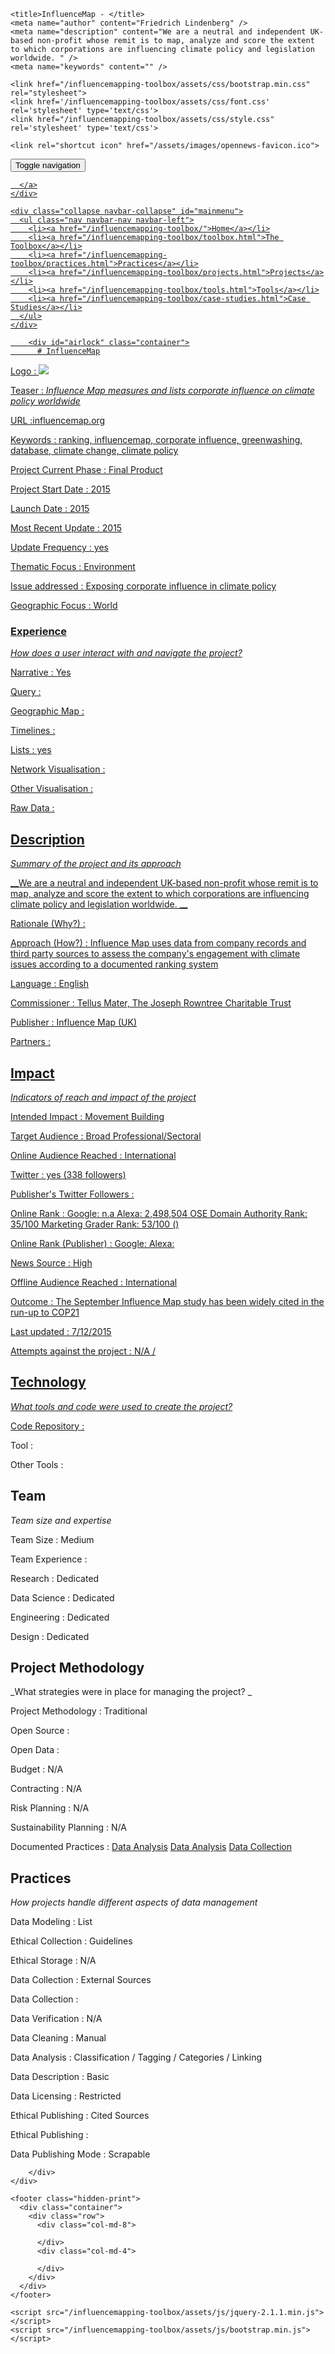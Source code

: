 <!DOCTYPE html>
<html>
  <head>
    <meta charset="utf-8">
    <meta http-equiv="X-UA-Compatible" content="IE=edge,chrome=1">
    <meta name="viewport" content="width=device-width, initial-scale=1.0">

    <title>InfluenceMap - </title>
    <meta name="author" content="Friedrich Lindenberg" />
    <meta name="description" content="We are a neutral and independent UK-based non-profit whose remit is to map, analyze and score the extent to which corporations are influencing climate policy and legislation worldwide. " />
    <meta name="keywords" content="" />

    <link href="/influencemapping-toolbox/assets/css/bootstrap.min.css" rel="stylesheet">
    <link href='/influencemapping-toolbox/assets/css/font.css' rel='stylesheet' type='text/css'>
    <link href="/influencemapping-toolbox/assets/css/style.css" rel='stylesheet' type='text/css'>

    <link rel="shortcut icon" href="/assets/images/opennews-favicon.ico">
  </head>
  <body>
    <div id="page">
      <nav class="navbar navbar-default navbar-static-top" role="navigation">
  <div class="container">
    <div class="navbar-header">
      <button type="button" class="navbar-toggle" data-toggle="collapse"
        data-target="#mainmenu">
        <span class="sr-only">Toggle navigation</span>
        <span class="icon-bar"></span>
        <span class="icon-bar"></span>
        <span class="icon-bar"></span>
      </button>
      <a class="navbar-brand" href="/">
        
      </a>
    </div>

    <div class="collapse navbar-collapse" id="mainmenu">
      <ul class="nav navbar-nav navbar-left">
        <li><a href="/influencemapping-toolbox/">Home</a></li>
        <li><a href="/influencemapping-toolbox/toolbox.html">The Toolbox</a></li>
        <li><a href="/influencemapping-toolbox/practices.html">Practices</a></li>
        <li><a href="/influencemapping-toolbox/projects.html">Projects</a></li>
        <li><a href="/influencemapping-toolbox/tools.html">Tools</a></li>
        <li><a href="/influencemapping-toolbox/case-studies.html">Case Studies</a></li>
      </ul>
    </div>
  </div>
</nav>

        <div id="airlock" class="container">
          # InfluenceMap

Logo
: ![](http://influencemap.org/site/img/IM_Logo.png)

Teaser
: _Influence Map measures and lists corporate influence on climate policy worldwide_

URL
:influencemap.org


Keywords
: ranking, influencemap, corporate influence, greenwashing, database, climate change, climate policy



Project Current Phase
: Final Product

	

Project Start Date
: 2015



Launch Date
: 2015



Most Recent Update
: 2015



Update Frequency
: yes



Thematic Focus
: Environment



Issue addressed
: Exposing corporate influence in climate policy



Geographic Focus
: World


### Experience

_How does a user interact with and navigate the project?_

Narrative
: Yes 

Query
: 

Geographic Map
:  

Timelines
:  

Lists
: yes 

Network Visualisation
:  

Other Visualisation
:   

Raw Data 
:

## Description

_Summary of the project and its approach_

__We are a neutral and independent UK-based non-profit whose remit is to map, analyze and score the extent to which corporations are influencing climate policy and legislation worldwide. __


Rationale (Why?)
: 



Approach (How?)
: Influence Map uses data from company records and third party sources to assess the company&#39;s engagement with climate issues according to a documented ranking system



Language
: English



Commissioner
: Tellus Mater, The Joseph Rowntree Charitable Trust



Publisher
: Influence Map (UK)



Partners
: 


## Impact

_Indicators of reach and impact of the project_

Intended Impact
: Movement Building



Target Audience
: Broad Professional/Sectoral



Online Audience Reached
: International



Twitter
: yes (338 followers)



Publisher's Twitter Followers
: 



Online Rank
:  Google: n.a   Alexa: 2,498,504  OSE Domain Authority Rank: 35/100 Marketing Grader Rank: 53/100 ()


Online Rank (Publisher)
:  Google:   Alexa: 



News Source
: High 



Offline Audience Reached
: International



Outcome
: The September Influence Map study has been widely cited in the run-up to COP21



Last updated
: 7/12/2015


Attempts against the project
: N/A  / 


## Technology

_What tools and code were used to create the project?_

Code Repository
: []()



Tool
: 



Other Tools
: 


## Team

_Team size and expertise_

Team Size
: Medium



Team Experience
:  

Research
: Dedicated 

Data Science
: Dedicated 

Engineering
:  Dedicated

Design
: Dedicated


## Project Methodology

_What strategies were in place for managing the project? _

Project Methodology
: Traditional



Open Source
: 



Open Data
: 



Budget
: N/A



Contracting
: N/A



Risk Planning
: N/A



Sustainability Planning
: N/A


Documented Practices
: [Data Analysis](http://influencemap.org/page/Our-Methodology#Assessment-de8396f64bf67ca12de3402ebc0f86a2) [Data Analysis](http://influencemap.org/page/Our-Methodology#Scoring-c192b0893758ccf89306127081c0fdc3) [Data Collection](http://influencemap.org/page/Our-Methodology#Data-Sources)


## Practices

_How projects handle different aspects of data management_

Data Modeling
: List



Ethical Collection
: Guidelines



Ethical Storage
: N/A



Data Collection
: External Sources



Data Collection
: 



Data Verification
: N/A



Data Cleaning
: Manual



Data Analysis
: Classification / Tagging / Categories / Linking



Data Description
: Basic



Data Licensing
: Restricted



Ethical Publishing
: Cited Sources



Ethical Publishing
: 



Data Publishing Mode
: Scrapable

        </div>
    </div>

    <footer class="hidden-print">
      <div class="container">
        <div class="row">
          <div class="col-md-8">
            
          </div>
          <div class="col-md-4">
            
          </div>
        </div>
      </div>
    </footer>

    <script src="/influencemapping-toolbox/assets/js/jquery-2.1.1.min.js"></script>
    <script src="/influencemapping-toolbox/assets/js/bootstrap.min.js"></script>
  </body>
</html>
